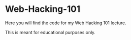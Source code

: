 # Web-Hacking-101

Here you will find the code for my Web Hacking 101 lecture.

This is meant for educational purposes only.
